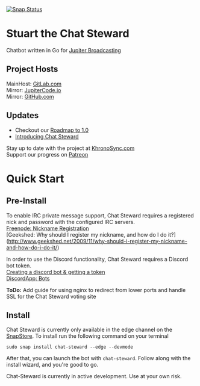 [![Snap Status](https://build.snapcraft.io/badge/Kpovoc/chat-steward.svg)](https://build.snapcraft.io/user/Kpovoc/chat-steward)

# Stuart the Chat Steward
Chatbot written in Go for [Jupiter Broadcasting](https://jupiterbroadcasting.com)     

## Project Hosts
MainHost: [GitLab.com](https://gitlab.com/Kpovoc/chat-steward)  
Mirror: [JupiterCode.io](https://gitlab.jupitercode.io/Kpovoc/chat-steward)  
Mirror: [GitHub.com](https://github.com/Kpovoc/chat-steward)  

## Updates
- Checkout our [Roadmap to 1.0](https://gitlab.com/Kpovoc/chat-steward/wikis/Roadmap)  
- [Introducing Chat Steward](https://khronosync.com/posts/chat-steward-a-modern-showbot.html)

Stay up to date with the project at [KhronoSync.com](https://khronosync.com)  
Support our progress on [Patreon](https://www.patreon.com/KhronoSync)  


# Quick Start
## Pre-Install
To enable IRC private message support, Chat Steward requires a registered nick 
and password with the configured IRC servers.  
[Freenode: Nickname Registration](https://freenode.net/kb/answer/registration)  
[Geekshed: Why should I register my nickname, and how do I do it?]
(http://www.geekshed.net/2009/11/why-should-i-register-my-nickname-and-how-do-i-do-it/)  

In order to use the Discord functionality, Chat Steward requires a Discord bot
token.  
[Creating a discord bot & getting a token](https://github.com/reactiflux/discord-irc/wiki/Creating-a-discord-bot-&-getting-a-token)  
[DiscordApp: Bots](https://discordapp.com/developers/docs/topics/oauth2#bots)  

**ToDo:** Add guide for using nginx to redirect from lower ports and handle SSL for the Chat Steward voting site

## Install
Chat Steward is currently only available in the edge channel on the 
[SnapStore](https://snapcraft.io/store). To install run the following command 
on your terminal  
```
sudo snap install chat-steward --edge --devmode
```
After that, you can launch the bot with `chat-steward`. Follow along with the 
install wizard, and you're good to go.  

Chat-Steward is currently in active development. Use at your own risk.